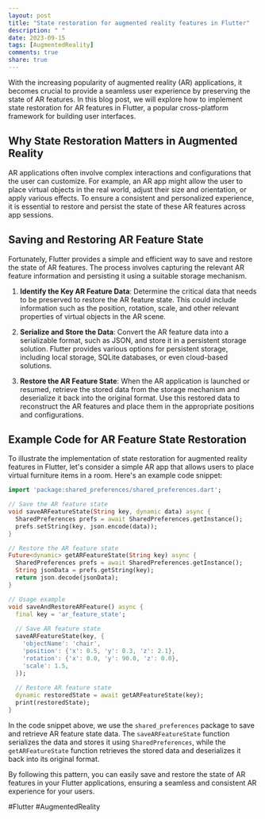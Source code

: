 ```yaml
---
layout: post
title: "State restoration for augmented reality features in Flutter"
description: " "
date: 2023-09-15
tags: [AugmentedReality]
comments: true
share: true
---
```


With the increasing popularity of augmented reality (AR) applications, it becomes crucial to provide a seamless user experience by preserving the state of AR features. In this blog post, we will explore how to implement state restoration for AR features in Flutter, a popular cross-platform framework for building user interfaces.

## Why State Restoration Matters in Augmented Reality

AR applications often involve complex interactions and configurations that the user can customize. For example, an AR app might allow the user to place virtual objects in the real world, adjust their size and orientation, or apply various effects. To ensure a consistent and personalized experience, it is essential to restore and persist the state of these AR features across app sessions.

## Saving and Restoring AR Feature State

Fortunately, Flutter provides a simple and efficient way to save and restore the state of AR features. The process involves capturing the relevant AR feature information and persisting it using a suitable storage mechanism.

1. **Identify the Key AR Feature Data**: Determine the critical data that needs to be preserved to restore the AR feature state. This could include information such as the position, rotation, scale, and other relevant properties of virtual objects in the AR scene.

2. **Serialize and Store the Data**: Convert the AR feature data into a serializable format, such as JSON, and store it in a persistent storage solution. Flutter provides various options for persistent storage, including local storage, SQLite databases, or even cloud-based solutions.

3. **Restore the AR Feature State**: When the AR application is launched or resumed, retrieve the stored data from the storage mechanism and deserialize it back into the original format. Use this restored data to reconstruct the AR features and place them in the appropriate positions and configurations.

## Example Code for AR Feature State Restoration

To illustrate the implementation of state restoration for augmented reality features in Flutter, let's consider a simple AR app that allows users to place virtual furniture items in a room. Here's an example code snippet:

```dart
import 'package:shared_preferences/shared_preferences.dart';

// Save the AR feature state
void saveARFeatureState(String key, dynamic data) async {
  SharedPreferences prefs = await SharedPreferences.getInstance();
  prefs.setString(key, json.encode(data));
}

// Restore the AR feature state
Future<dynamic> getARFeatureState(String key) async {
  SharedPreferences prefs = await SharedPreferences.getInstance();
  String jsonData = prefs.getString(key);
  return json.decode(jsonData);
}

// Usage example
void saveAndRestoreARFeature() async {
  final key = 'ar_feature_state';
  
  // Save AR feature state
  saveARFeatureState(key, {
    'objectName': 'chair',
    'position': {'x': 0.5, 'y': 0.3, 'z': 2.1},
    'rotation': {'x': 0.0, 'y': 90.0, 'z': 0.0},
    'scale': 1.5,
  });
  
  // Restore AR feature state
  dynamic restoredState = await getARFeatureState(key);
  print(restoredState);
}
```

In the code snippet above, we use the `shared_preferences` package to save and retrieve AR feature state data. The `saveARFeatureState` function serializes the data and stores it using `SharedPreferences`, while the `getARFeatureState` function retrieves the stored data and deserializes it back into its original format.

By following this pattern, you can easily save and restore the state of AR features in your Flutter applications, ensuring a seamless and consistent AR experience for your users.

#Flutter #AugmentedReality